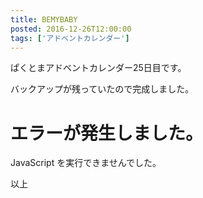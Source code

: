 ```yaml
---
title: BEMYBABY
posted: 2016-12-26T12:00:00
tags: ['アドベントカレンダー']
---
```


ぱくとまアドベントカレンダー25日目です。  
  
バックアップが残っていたので完成しました。  
  

<div class="iframe">

<div id="player">

</div>

<div class="player-unavailable">

# エラーが発生しました。

<div class="submessage">

JavaScript を実行できませんでした。

</div>

</div>

</div>

  
  
以上


